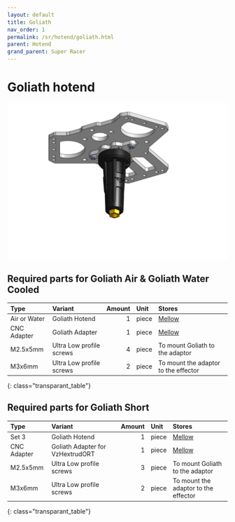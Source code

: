 ```yaml
---
layout: default
title: Goliath
nav_order: 1
permalink: /sr/hotend/goliath.html
parent: Hotend
grand_parent: Super Racer
---
```


# Goliath hotend

![Goliath hotend](/assets/images/sr/hotend/goliath.png)

## Required parts for Goliath Air &amp; Goliath Water Cooled

| Type             | Variant                           | Amount | Unit  |                           Stores                            |
|:-----------------|:----------------------------------|-------:|:------|:------------------------------------------------------------|
| Air or Water     | Goliath Hotend                    |      1 | piece | [Mellow](https://s.click.aliexpress.com/e/_DEj9ZiN)         |
| CNC Adapter      | Goliath Adapter                   |      1 | piece | [Mellow](https://s.click.aliexpress.com/e/_DFI2Shn)         | 
| M2.5x5mm         | Ultra Low profile screws          |      4 | piece | To mount Goliath to the adaptor                             |
| M3x6mm           | Ultra Low profile screws          |      2 | piece | To mount the adaptor to the effector                        |
{: class="transparant_table"}

## Required parts for Goliath Short

| Type             | Variant                           | Amount | Unit  |                           Stores                            |
|:-----------------|:----------------------------------|-------:|:------|:------------------------------------------------------------|
| Set 3            | Goliath Hotend                    |      1 | piece | [Mellow](https://s.click.aliexpress.com/e/_DEj9ZiN)         |
| CNC Adapter      | Goliath Adapter for VzHextrudORT  |      1 | piece | [Mellow](https://s.click.aliexpress.com/e/_De0fpBB)         | 
| M2.5x5mm         | Ultra Low profile screws          |      3 | piece | To mount Goliath to the adaptor                             |
| M3x6mm           | Ultra Low profile screws          |      2 | piece | To mount the adaptor to the effector                        |
{: class="transparant_table"}
